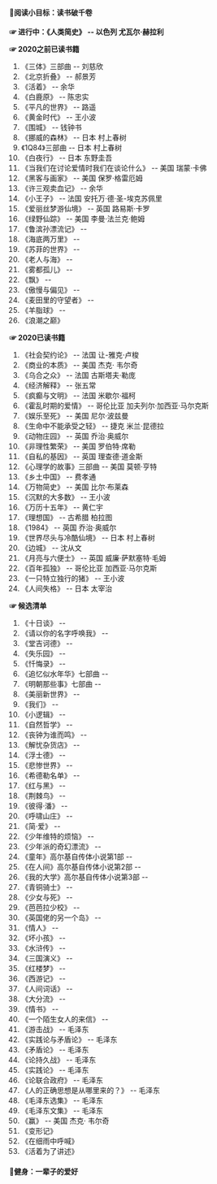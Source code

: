 

#### 🍖阅读小目标：读书破千卷

**☞ 进行中：《人类简史》 -- 以色列 尤瓦尔·赫拉利**

**☞ 2020之前已读书籍**
1. 《三体》三部曲 -- 刘慈欣
2. 《北京折叠》 -- 郝景芳
3. 《活着》 -- 余华
4. 《白鹿原》 -- 陈忠实
5. 《平凡的世界》 -- 路遥
6. 《黄金时代》 -- 王小波
7. 《围城》 -- 钱钟书
8. 《挪威的森林》 -- 日本 村上春树
9. 《1Q84》三部曲 -- 日本 村上春树
10. 《白夜行》 -- 日本 东野圭吾
11. 《当我们在讨论爱情时我们在谈论什么》 -- 美国 瑞蒙·卡佛
12. 《黑客与画家》 -- 美国 保罗·格雷厄姆
13. 《许三观卖血记》 -- 余华
14. 《小王子》 -- 法国 安托万·德·圣-埃克苏佩里
15. 《爱丽丝梦游仙境》 -- 英国 路易斯·卡罗
16. 《绿野仙踪》 -- 美国 李曼·法兰克·鲍姆
17. 《鲁滨孙漂流记》 -- 
18. 《海底两万里》 -- 
19. 《苏菲的世界》 -- 
20. 《老人与海》 -- 
21. 《雾都孤儿》 -- 
22. 《飘》 -- 
23. 《傲慢与偏见》 -- 
24. 《麦田里的守望者》 -- 
25. 《羊脂球》 -- 
26. 《浪潮之巅》



**☞ 2020已读书籍**
1. 《社会契约论》 -- 法国 让-雅克·卢梭
2. 《商业的本质》 -- 美国 杰克· 韦尔奇
3. 《乌合之众》 -- 法国 古斯塔夫·勒庞
4. 《经济解释》 -- 张五常
5. 《疯癫与文明》 -- 法国 米歇尔·福柯
6. 《霍乱时期的爱情》 -- 哥伦比亚 加夫列尔·加西亚·马尔克斯
7. 《娱乐至死》 -- 美国 尼尔·波兹曼
8. 《生命中不能承受之轻》 -- 捷克 米兰·昆德拉
9. 《动物庄园》 -- 英国 乔治·奥威尔
10. 《非理性繁荣》 -- 美国 罗伯特·席勒
11. 《自私的基因》 -- 英国 理查德·道金斯
12. 《心理学的故事》三部曲 -- 美国 莫顿·亨特
13. 《乡土中国》 -- 费孝通
14. 《万物简史》 -- 美国 比尔·布莱森
15. 《沉默的大多数》 -- 王小波
16. 《万历十五年》 -- 黄仁宇
17. 《理想国》 -- 古希腊 柏拉图
18. 《1984》 -- 英国 乔治·奥威尔
19. 《世界尽头与冷酷仙境》 -- 日本 村上春树
20. 《边城》 -- 沈从文
21. 《月亮与六便士》 -- 英国 威廉·萨默塞特·毛姆
22. 《百年孤独》 -- 哥伦比亚 加西亚·马尔克斯
23. 《一只特立独行的猪》 -- 王小波
24. 《人间失格》 -- 日本 太宰治



**☞ 候选清单**
1. 《十日谈》 -- 
2. 《请以你的名字呼唤我》 -- 
3. 《堂吉诃德》 -- 
4. 《失乐园》 -- 
5. 《忏悔录》 -- 
6. 《追忆似水年华》七部曲 -- 
7. 《明朝那些事》七部曲 -- 
8.  《美丽新世界》 -- 
9.  《我们》 -- 
10. 《小逻辑》 -- 
11. 《自然哲学》 -- 
12. 《丧钟为谁而鸣》 -- 
13. 《解忧杂货店》 -- 
14. 《浮士德》 -- 
15. 《悲惨世界》 -- 
16. 《希德勒名单》 -- 
17. 《红与黑》 -- 
18. 《荆棘鸟》 -- 
19. 《彼得·潘》 -- 
20. 《呼啸山庄》 -- 
21. 《简·爱》 -- 
22. 《少年维特的烦恼》 -- 
23. 《少年派的奇幻漂流》 -- 
24. 《童年》高尔基自传体小说第1部 -- 
25. 《在人间》高尔基自传体小说第2部 -- 
26. 《我的大学》高尔基自传体小说第3部 -- 
27. 《青铜骑士》 -- 
28. 《少女与死》 -- 
29. 《芭芭拉少校》 -- 
30. 《英国佬的另一个岛》 -- 
31. 《情人》 -- 
32. 《坏小孩》 -- 
33. 《水浒传》 -- 
34. 《三国演义》 -- 
35. 《红楼梦》 -- 
36. 《西游记》 -- 
37. 《人间词话》 -- 
38. 《大分流》 -- 
39. 《情书》 -- 
40. 《一个陌生女人的来信》 -- 
41. 《游击战》 -- 毛泽东
42. 《实践论与矛盾论》 -- 毛泽东
43. 《矛盾论》 -- 毛泽东
44. 《论持久战》 -- 毛泽东
45. 《实践论》 -- 毛泽东
46. 《论联合政府》 -- 毛泽东
47. 《人的正确思想是从哪里来的？》 -- 毛泽东
48. 《毛泽东选集》 -- 毛泽东
49. 《毛泽东文集》 -- 毛泽东
50. 《赢》 -- 美国 杰克· 韦尔奇
51. 《变形记》
52. 《在细雨中呼喊》
53. 《活着为了讲述》


#### 🍖健身：一辈子的爱好
